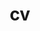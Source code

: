 ---
layout: default
permalink: /cv/
title: cv
nav: true
nav_order: 4
redirect_to: /assets/pdf/Kamphol_resume.pdf
---